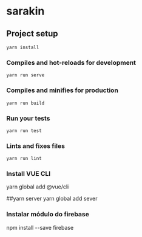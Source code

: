 # sarakin

## Project setup
```
yarn install
```

### Compiles and hot-reloads for development
```
yarn run serve
```

### Compiles and minifies for production
```
yarn run build
```

### Run your tests
```
yarn run test
```

### Lints and fixes files
```
yarn run lint
```

### Install VUE CLI
yarn global add @vue/cli

##yarn server
yarn global add sever

### Instalar módulo do firebase
npm install --save firebase
